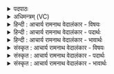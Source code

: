 <details><summary>पदपाठः</summary>

उत꣢। आ। या꣣तम्। संगवे꣢। स꣣म्। गवे꣢। प्रा꣣तः꣢। अ꣡ह्नः꣢꣯। अ। ह्नः꣣। मध्य꣡न्दि꣢ने। उ꣡दि꣢꣯ता। उत्। इ꣣ता। सू꣡र्य꣢꣯स्य। दि꣡वा꣢꣯। न꣡क्त꣢꣯म्। अ꣡व꣢꣯सा। श꣡न्त꣢꣯मेन। न। इ꣣दा꣡नी꣢म्। पी꣣तिः꣢। अ꣣श्वि꣡ना꣢। आ। त꣣तान। १७५४।
</details>

<details><summary>अधिमन्त्रम् (VC)</summary>

- अश्विनौ
- अत्रिर्भौमः
- त्रिष्टुप्
- धैवतः
</details>

<details><summary>हिन्दी : आचार्य रामनाथ वेदालंकार - विषयः</summary>

आगे फिर प्राणापान का विषय है।
</details>

<details><summary>हिन्दी : आचार्य रामनाथ वेदालंकार - पदार्थः</summary>

पदार्थान्वयभाषाः -  हे (अश्विना) प्राणापानो ! तुम (अह्नः) दिन के (सङ्गवे) गोदोहनकाल में अर्थात् ब्राह्ममुहूर्त्त में, (प्रातः) प्रातःकाल में, (मध्यन्दिने) मध्याह्न में (उत) और (सूर्यस्य) सूर्य के (उदिता) अस्त होने के काल में, (दिवा) दिन में और (नक्तम्) रात्रि में (शन्तमेन) अतिशय सुखदायक (अवसा) रक्षा के साथ (आयाताम्) आओ। (इदानीम्) इस समय (पीतिः) मृत्यु (न आ ततान) अपना फन्दा न फैलाये,अर्थात् हमारा वध न करे ॥३॥
</details>

<details><summary>हिन्दी : आचार्य रामनाथ वेदालंकार - भावार्थः</summary>

भावार्थभाषाः -  विधिपूर्वक प्रातः-सायं किया गया प्राणायाम दिन-रात सब कालों में कष्ट और मृत्यु से प्राणायाम करनेवाले की रक्षा करता है ॥३॥ इस खण्ड में यज्ञाग्नि, परमात्मा, उपास्य-उपासक, उषा, आध्यात्मिक प्रभा, रात्रि-उषा, अपरा-परा-विद्या तथा प्राणापान के विषयों का वर्णन होने से इस खण्ड की पूर्व खण्ड के साथ सङ्गति है ॥ उन्नीसवें अध्याय में चतुर्थ खण्ड समाप्त ॥
</details>

<details><summary>संस्कृत : आचार्य रामनाथ वेदालंकार - विषयः</summary>

अथ पुनरपि प्राणापानयोर्विषयमाह।
</details>

<details><summary>संस्कृत : आचार्य रामनाथ वेदालंकार - पदार्थः</summary>

पदार्थान्वयभाषाः -  हे (अश्विना) अश्विनौ प्राणापानौ ! युवाम् (अह्नः) दिवसस्य (सङ्गवे) संगच्छन्ते गावो यस्मिन् दोहनार्थं स संगवः रात्रेः परभागकालो ब्राह्ममुहूर्तं वा तस्मिन्, (प्रातः) प्रातःकाले, (मध्यन्दिने) मध्याह्ने (उत) अपि च (सूर्यस्य) आदित्यस्य (उदिता) उदितौ अस्तमनकाले, (दिवा) दिने, (नक्तम्) रात्रौ च (शन्तमेन) सुखयितृतमेन (अवसा) रक्षणेन (आयातम्) गमनागमने कुरुतम्। (इदानीम्) अधुना (पीतिः) मृत्युः।[पीयतिर्हिंसाकर्मा। निरु० ४।२५।] (न आ ततान) स्वपाशं न विस्तारयेत्,नास्मान् हन्यादिति भावः।[तनु विस्तारे,विध्यर्थे लिट्]॥३॥२
</details>

<details><summary>संस्कृत : आचार्य रामनाथ वेदालंकार - भावार्थः</summary>

भावार्थभाषाः -  विधिपूर्वकं प्रातः सायं च कृतः प्राणायामो दिवानिशं सर्वेष्वेव कालेषु कष्टान्मृत्योश्च प्राणायामिनं त्रायते ॥३॥ अस्मिन् खण्डे यज्ञाग्नेः परमात्मन उपास्योपासकयोरुषस- आध्यात्मिक्याः प्रभाया रात्र्युषसोरपरापराविद्ययोः प्राणापानयोश्च विषयाणां वर्णनादेतत्खण्डस्य पूर्वखण्डेन संगतिरस्ति ॥
</details>